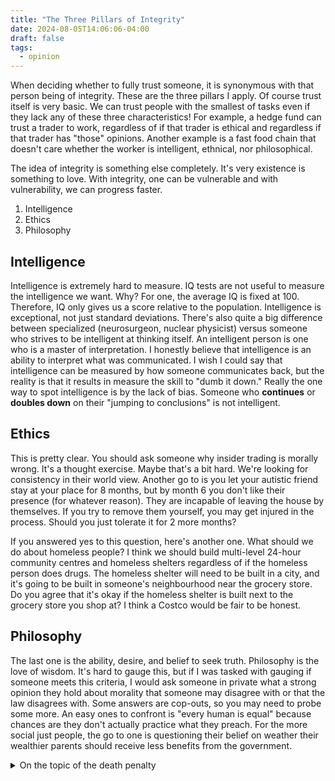 ```yaml
---
title: "The Three Pillars of Integrity"
date: 2024-08-05T14:06:06-04:00
draft: false
tags:
  - opinion
---
```


When deciding whether to fully trust someone, it is synonymous with that person being of integrity. These are the three pillars I apply. Of course trust itself is very basic. We can trust people with the smallest of tasks even if they lack any of these three characteristics! For example, a hedge fund can trust a trader to work, regardless of if that trader is ethical and regardless if that trader has "those" opinions. Another example is a fast food chain that doesn't care whether the worker is intelligent, ethnical, nor philosophical.

The idea of integrity is something else completely. It's very existence is something to love. With integrity, one can be vulnerable and with vulnerability, we can progress faster.

1. Intelligence
2. Ethics
3. Philosophy

## Intelligence

Intelligence is extremely hard to measure. IQ tests are not useful to measure the intelligence we want. Why? For one, the average IQ is fixed at 100. Therefore, IQ only gives us a score relative to the population. Intelligence is exceptional, not just standard deviations. There's also quite a big difference between specialized (neurosurgeon, nuclear physicist) versus someone who strives to be intelligent at thinking itself. An intelligent person is one who is a master of interpretation. I honestly believe that intelligence is an ability to interpret what was communicated. I wish I could say that intelligence can be measured by how someone communicates back, but the reality is that it results in measure the skill to "dumb it down." Really the one way to spot intelligence is by the lack of bias. Someone who **continues** or **doubles down** on their "jumping to conclusions" is not intelligent.

## Ethics

This is pretty clear. You should ask someone why insider trading is morally wrong. It's a thought exercise. Maybe that's a bit hard. We're looking for consistency in their world view. Another go to is you let your autistic friend stay at your place for 8 months, but by month 6 you don't like their presence (for whatever reason). They are incapable of leaving the house by themselves. If you try to remove them yourself, you may get injured in the process. Should you just tolerate it for 2 more months?

If you answered yes to this question, here's another one. What should we do about homeless people? I think we should build multi-level 24-hour community centres and homeless shelters regardless of if the homeless person does drugs. The homeless shelter will need to be built in a city, and it's going to be built in someone's neighbourhood near the grocery store. Do you agree that it's okay if the homeless shelter is built next to the grocery store you shop at? I think a Costco would be fair to be honest.

## Philosophy

The last one is the ability, desire, and belief to seek truth. Philosophy is the love of wisdom. It's hard to gauge this, but if I was tasked with gauging if someone meets this criteria, I would ask someone in private what a strong opinion they hold about morality that someone may disagree with or that the law disagrees with. Some answers are cop-outs, so you may need to probe some more. An easy ones to confront is "every human is equal" because chances are they don't actually practice what they preach. For the more social just people, the go to one is questioning their belief on weather their wealthier parents should receive less benefits from the government.

<details><summary>On the topic of the death penalty</summary>

A cop out answer is "I \[don't] believe in the death penalty" because "killing is wrong."
I myself don't believe in the death penalty because any possibility of an innocent person dying is too much just for the sake of "less baggage." It is not the state's duty to partake in retribution. That is of a personal matter between the victim and the wrongdoer.

</details>
